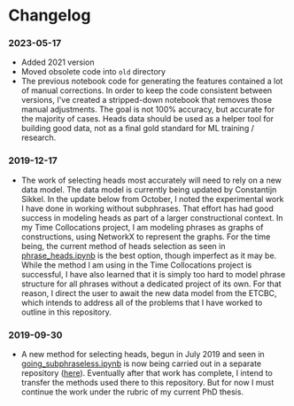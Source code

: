 # Changelog


### 2023-05-17

- Added 2021 version
- Moved obsolete code into `old` directory
- The previous notebook code for generating the features contained a lot of manual corrections. In order to keep the code consistent between versions, I've created a stripped-down notebook that removes those manual adjustments. The goal is not 100% accuracy, but accurate for the majority of cases. Heads data should be used as a helper tool for building good data, not as a final gold standard for ML training / research. 


### 2019-12-17

- The work of selecting heads most accurately will need to rely on a new data model. The data model is currently being updated by Constantijn Sikkel. In the update below from October, I noted the experimental work I have done in working without subphrases. That effort has had good success in modeling heads as part of a larger constructional context. In my Time Collocations project, I am modeling phrases as graphs of constructions, using NetworkX to represent the graphs. For the time being, the current method of heads selection as seen in [phrase_heads.ipynb](old/phrase_heads_OBSOLETE.ipynb) is the best option, though imperfect as it may be. While the method I am using in the Time Collocations project is successful, I have also learned that it is simply too hard to model phrase structure for all phrases without a dedicated project of its own. For that reason, I direct the user to await the new data model from the ETCBC, which intends to address all of the problems that I have worked to outline in this repository. 

### 2019-09-30

- A new method for selecting heads, begun in July 2019 and seen in [going_subphraseless.ipynb](going_subphraseless.ipynb) is now being carried out in a separate repository ([here](https://github.com/CambridgeSemiticsLab/BH_time_collocations)). Eventually after that work has complete, I intend to transfer the methods used there to this repository. But for now I must continue the work under the rubric of my current PhD thesis. 

